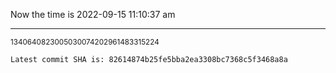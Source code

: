 Now the time is 2022-09-15 11:10:37 am

---

<small>1340640823005030074202961483315224</small>

```txt
Latest commit SHA is: 82614874b25fe5bba2ea3308bc7368c5f3468a8a
```
